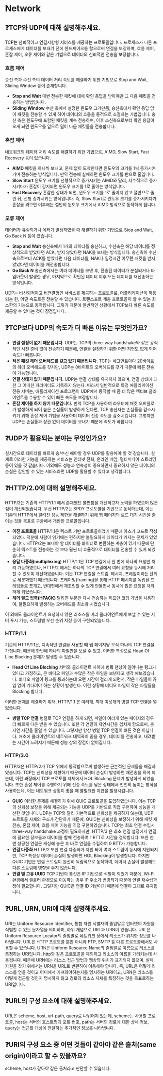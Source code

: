 # Network

## ❓TCP와 UDP에 대해 설명해주세요.
TCP는 신뢰적이고 연결지향형 서비스를 제공하는 프로토콜입니다. 프로세스가 다른 프로세스에게 데이터를 보내기 전에 핸드셰이크를 함으로써 연결을 보장하며, 흐름 제어, 혼잡 제어, 오류 제어와 같은 기법으로 데이터의 신뢰적인 전송을 보장합니다.

### 흐름 제어

송신 측과 수신 측의 데이터 처리 속도를 해결하기 위한 기법으로 Stop and Wait, Sliding Window 등이 존재합니다. 

- **Stop and Wait**
    매번 전송한 패킷에 대해 확인 응답을 받아야만 그 다음 패킷을 전송하는 방법입니다.
- **Sliding Window**
    수신 측에서 설정한 윈도우 크기만큼, 송신측에서 확인 응답 없이 패킷을 전송할 수 있게 하여 데이터의 흐름을 동적으로 조절하는 기법입니다.
    송신 측은 윈도우에 포함된 패킷을 계속 전송하며, 이후 스신측으로부터 확인 응답이 오게 되면 윈도우를 옆으로 밀어 다음 패킷들을 전송합니다.
    
### 혼잡 제어

네트워크의 데이터 처리 속도를 해결하기 위한 기법으로, AIMD, Slow Start, Fast Recovery 등이 있습니다. 

- **AIMD**
    패킷을 하나씩 보내고, 문제 없이 도착한다면 윈도우의 크기를 1씩 증가시켜가며 전송하는 방식입니다. 만약 전송에 실패하면 윈도우 크기를 반으로 줄입니다. 
- **Slow Start**
    윈도우 크기를 선형적으로 증가시키는 AIMD와 달리, 지수적으로 증가시키다가 혼잡이 감지되면 윈도우 크기를 1로 줄이는 방식입니다. 
- **Fast Recovery**
    혼잡한 상태가 되면, 윈도우 크기를 1로 줄이지 않고 절반으로 줄인 뒤, 선형 증가시키는 방식입니다.
    즉, Slow Start로 윈도우 크기를 증가시키다가 혼잡을 겪으면 이후에는 절반의 윈도우 크기에서 AIMD 방식으로 동작하게 됩니다.

### 오류 제어
데이터가 유실되거나 에러가 발생하였을 때 해결하기 위한 기법으로 Stop and Wait, Go Back N 등이 있습니다. 

- **Stop and Wait**
    송신측에서 1개의 데이터를 송신하고, 수신측은 해당 데이터를 정상적으로 받았다면 ACK, 받지 않았다면 NAK를 보내는 방식입니다.
    송신측이 수신측으로부터 ACK를 받았다면 다음 데이터를, NAK나 일정시간 아무런 패킷을 받지 않았다면 데이터를 재전송합니다. 
- **Go Back N**
    송신측에서는 여러 데이터를 보낸 후, 전송된 데이터가 분실되거나 타임아웃이 발생한 경우, 마지막으로 확인된 데이터 이후 모든 데이터를 재전송하는 방식입니다.

UDP는 비신뢰적이고 비연결형인 서비스를 제공하는 프로토콜로, 어플리케이션이 허용되는 한, 어떤 속도로든 전송할 수 있습니다. 트랜스포트 계층 프로토콜이 할 수 있는 최소한의 기능으로 동작합니다. 그렇기 때문에 일반적인 상황에서 TCP보다 빠른 속도를 제공할 수 있다는 것이 장점입니다. 

## ❓TCP보다 UDP의 속도가 더 빠른 이유는 무엇인가요?

- **연결 설정이 없기 때문입니다.**
    UDP는 TCP의 three-way handshake와 같은 공식적인 사전 준비 없이 전송하기 때문에, 연결을 설정하기 위한 어떤 지연도 없게 되어 속도가 빠릅니다.
- **작은 패킷 헤더 오버헤드를 갖고 있기 때문입니다.**
    TCP는 세그먼트마다 20바이트의 헤더 오버헤드를 갖지만, UDP는 8바이트의 오버헤드를 갖기 때문에 빠른 전송이 가능합니다.
- **연결 상태가 없기 때문입니다.**
    UDP는 연결 상태를 유지하지 않으며, 연결 상태에 대한 그 어떠한 파라미터도 기록하지 않는다. 따라서 일반적으로 특정 애플리케이션 전용 서버는, 애플리케이션 프로그램이 UDP에서 동작할 때 좀 더 많은 액티브 클라이언트를 수용할 수 있어 빠른 속도를 보장합니다. 
- **혼잡 제어를 하지 않기 때문입니다.**
    만약 TCP를 사용하여 라우터에 패킷 오버플로가 발생하게 되어 높은 손실률이 발생하게 된다면, TCP 송신자는 손실률을 감소시키기 위해 혼잡 제어 기법을 사용하며 데이터 전송 속도를 감소시킵니다. 그렇지만 UDP는 손실률과 상관 없이 데이터를 보내기 때문에 속도가 빠릅니다. 

## ❓UDP가 활용되는 분야는 무엇인가요?

실시간으로 데이터를 빠르게 송/수신 해야할 경우 UDP를 활용해야 할 것 같습니다. 실제로 이러한 기능을 제공하는 서비스는 인터넷 전화, 온라인 게임, 멀티미디어 스트리밍 등이 있을 것 같습니다. 
이외에도 성능과 연속성이 중요하면서 중요하지 않은 데이터의 손실은 감안할 수 있는 서비스라면 UDP를 활용할 수 있다고 생각합니다.

## ❓HTTP/2.0에 대해 설명해주세요.

HTTP/2는 기존의 HTTP/1.1 에서 존재했던 불편함을 개선하고자 노력을 하였으며 많은 점이 개선되었습니다. 우선 HTTP/2는 SPDY 프로토콜을 기반으로 동작하는데, 이는 기존의 HTTP에서 알려진 성능 제한을 해결하기 위해 웹 페이지의 로드 대기 시간을 줄이는 것을 목표로 구글에서 개반한 프로콜입니다.

- **이진 프로토콜**
    HTTP/1.1은 텍스트 기반 프로토콜이었기 때문에 아스키 코드로 작성되었다. 덕분에 사람이 읽기에는 편하지만 불필요하게 데이터가 커지는 문제가 있었습니다.
    HTTP/2는 보내야 할 데이터를 바이너로 변환하는 계층이 있기 때문에 단순히 텍스트를 전송하는 것 보다 훨씬 더 효율적으로 데이터를 전송할 수 있게 되었습니다.
- **응답 다중화(multiplexing)**
    HTTP/1.1은 TCP 연결에서 한 번에 하나의 요청만 처리 가능하였으나, HTTP/2 에서는 하나의 TCP 연결에서 여러 요청을 동시에 처리할 수 있도록 개선하였습니다. 
    이는 TCP 연결을 스트림, 메시지, 프레임이라는 단위로 세분화했기 때문입니다.
    프레이밍(framing)을 통해 HTTP 메시지를 독립된 프레임들로 쪼개고, 반대편에서 재조립할 수 있게 만들면서 동시에 많은 요청을 처리하게 되었습니다.
- **헤더 필드 압축(HPACK)**
    달라진 부분만 다시 전송하는 허프만 코딩 기법을 사용하여, 불필요하게 발생하는 오버헤드를 최소화 시켰습니다.

이 외에도 클라이언트가 요청하지 않은 리소스를 미리 클라이언트에게 보낼 수 있는 서버 푸시 기능, 스트림별 우선 순위 지정 등이 구현되었습니다.

### HTTP/1.1

기존의 HTTP/1.1은, 지속적인 연결을 사용할 때 웹 페이지당 오직 하나의 TCP 연결을 가집니다. 때문에 한번에 하나의 파일만을 보낼 수 있고, 이러한 특성으로 Head Of Line Blocking 문제가 발생할 수 있습니다.

- **Head Of Line Blocking**
    서버와 클라이언트 사이에 병목 현상이 일어나는 링크가 있다고 가정하고, 큰 비디오 파일과 수많은 작은 파일을 보낸다고 생각 해보겠습니다.
    비디오 파일이 링크를 통과하는데 오랜 시간이 걸리게 되면서, 작은 파일들이 끊임 없이 기다려야 하는 상황이 발생한다. 이런 상황에 비디오 파일이 작은 파일들을 Blocking 합니다.

이러한 문제를 해결하기 위해, HTTP/1.1 은 여러개, 최대 여섯개의 병렬 TCP 연결을 열었습니다.

- **병렬 TCP 연결**
    병렬로 TCP 연결을 하게 되면, 파일이 여러개 있는 페이지의 경우 더 빠르게 다운 받을 수 있습니다. 또한 각 연결의 지연시간을 겹치게 함으로써, 총 지연 시간을 줄일 수 있습니다. 
    그렇지만 항상 병렬 TCP 연결이 빠른 것은 아닙니다. 애초에 클라이언트의 네트워크 대역폭이 좁을 경우, 데이터를 전송하고, 내려받는 시간이 느려지기 때문에 성능 상의 장점이 없어집니다.

### HTTP/3.0

HTTP/3은 HTTP/2가 TCP 위에서 동작함으로써 발생하는 근본적인 문제들을 해결하였습니다. TCP는 신뢰성을 지향하기 때문에 데이터 손실이 발생하면 재전송을 하게 되는데, 이런 과정에서 TCP 프로토콜 자체에서 HOL Blocking 문제가 발생하게 되었습니다. 
또한 혼잡 제어를 수행하기 위해 전송 속도를 낮은 상태에서 천천히 높이는 방식을 사용하는데, 이는 네트워크 상황이 좋을 때 불필요한 지연을 발생시킵니다. 

- **QUIC**
    이러한 문제를 해결하기 위해 QUIC 프로토콜을 도입하였습니다. 이는 TCP의 신뢰성 보장을 위해 제공되는 기능을 UDP를 기반으로 직접 구현하여 성능을 개선한 것입니다.
    UDP는 TCP와 달리 기본적으로 신뢰성을 제공하지 않는데, UDP 프로토콜 자체의 구조가 간단하기 때문에, QUIC는 신뢰성을 보장하기 위해 패킷 재전송, 혼잡 제어, 흐름 제어 기능을 직접 구현하였습니다. 
    TCP는 최초 연결 수립시 three-way handshake 과정이 필요하지만, HTTP/3 은 최초 연결 설정에서 연결에 필요한 정보들과 데이터를 함께 전송하여 1 RTT로 시간을 절약합니다. 또한 한 번 성공한 연결은 캐싱해 놓은 후 바로 연결을 수립하여 0 RTT가 가능합니다.
- **연결 다중화**
    HTTP/2 또한 연결 다중화가 지원 되어 여러 스트림이 동시에 지원되지만, TCP 특성상 데이터 손실이 발생하면 HOL Blocking이 발생합니다. 하지만 QUIC 기반은 연결 스트림이 완전히 독립적으로 동작하여, 데이터 손실이 발생해도 다른 스트림에 영향을 주지 않습니다.
- **연결 별 고유 UUID**
    TCP 기반의 통신은 IP 기반으로 식별이 되었기 때문에, Wi-Fi 환경에서 셀룰러 환경으로 이동하는 경우 IP 주소가 변경되기 때문에 연결 재수립과정이 필요합니다. 그렇지만 QUIC은 연결 ID 기반이기 때문에 연결이 그대로 유지됩니다.

## ❓URL, URN, URI에 대해 설명해주세요.

URI는 Uniform Resource Identifier, 통합 자원 식별자의 줄임말로 인터넷의 자원을 식별할 수 있는 문자열을 의미하며, 하위 개념으로 URL과 URN이 있습니다. 
URL은 Uniform Resource Locator의 줄임말로 네트워크 상에서 리소스가 위치한 정보를 나타냅니다. URL은 HTTP 프로토콜 뿐만 아니라 FTP, SMTP 등 다른 프로토콜에서도 사용할 수 있습니다.
URN은 Uniform Resource Name의 줄임말로 이름으로 리소스를 특정하는 URI입니다. http와 같은 프로토콜을 제외하고 리소스의 이름을 가리키는데 사용됩니다. 때문에 URN에는 리소스 접근 방법과 웹상의 위치가 표기되지 않으며, 실제 자원을 찾기 위해서는 URN을 URL로 변환하여 이용해야 합니다.
즉, URL은 어떻게 리소스를 얻을 것이고 어디에서 가져와야하는지를 명시하는 URI이고, URN은 리소스를 어떻게 접근할 것인지 명시하지 않고 경로와 리소스 자체를 특정하는 것을 목표로하는 URI입니다.

## ❓URL의 구성 요소에 대해 설명해주세요.

URL은 scheme, host, url-path, query로 나뉘어져 있는데, scheme는 사용할 프로토콜, host는 서버의 호스트명과 포트 번호, path는 서버의 경로에 대한 상세 정보, query는 접근할 대상에 전달하는 추가적인 정보를 나타냅니다.

## ❓URI의 구성 요소 중 어떤 것들이 같아야 같은 출처(same origin)이라고 할 수 있을까요?

scheme, host가 같아야 같은 출처라고 판단할 수 있습니다.


